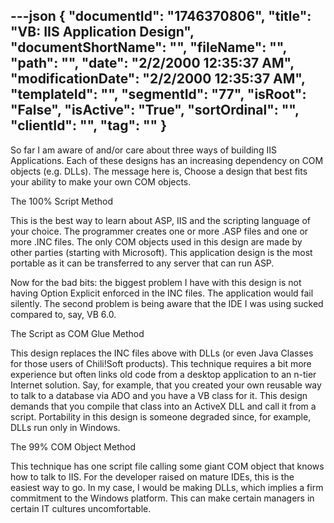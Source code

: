 ---json
{
  "documentId": "1746370806",
  "title": "VB: IIS Application Design",
  "documentShortName": "",
  "fileName": "",
  "path": "",
  "date": "2/2/2000 12:35:37 AM",
  "modificationDate": "2/2/2000 12:35:37 AM",
  "templateId": "",
  "segmentId": "77",
  "isRoot": "False",
  "isActive": "True",
  "sortOrdinal": "",
  "clientId": "",
  "tag": ""
}
---

So far I am aware of and/or care about three ways of building IIS Applications. Each of these designs has an increasing dependency on COM objects (e.g. DLLs). The message here is, Choose a design that best fits your ability to make your own COM objects.


The 100% Script Method

This is the best way to learn about ASP, IIS and the scripting language of your choice. The programmer creates one or more .ASP files and one or more .INC files. The only COM objects used in this design are made by other parties (starting with Microsoft). This application design is the most portable as it can be transferred to any server that can run ASP.

Now for the bad bits: the biggest problem I have with this design is not having Option Explicit enforced in the INC files. The application would fail silently. The second problem is being aware that the IDE I was using sucked compared to, say, VB 6.0.


The Script as COM Glue Method

This design replaces the INC files above with DLLs (or even Java Classes for those users of Chili!Soft products). This technique requires a bit more experience but often links old code from a desktop application to an n-tier Internet solution. Say, for example, that you created your own reusable way to talk to a database via ADO and you have a VB class for it. This design demands that you compile that class into an ActiveX DLL and call it from a script. Portability in this design is someone degraded since, for example, DLLs run only in Windows.


The 99% COM Object Method

This technique has one script file calling some giant COM object that knows how to talk to IIS. For the developer raised on mature IDEs, this is the easiest way to go. In my case, I would be making DLLs, which implies a firm commitment to the Windows platform. This can make certain managers in certain IT cultures uncomfortable.
